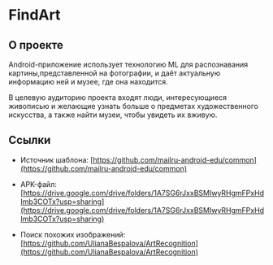 # FindArt

## О проекте
Android-приложение использует технологию ML для распознавания картины,представленной на фотографии, и даёт актуальную информацию ней и музее, где она находится.  
	
В целевую аудиторию проекта входят люди, интересующиеся живописью и желающие узнать больше о предметах художественного искусства, а также найти музеи, чтобы увидеть их вживую.  
	
  
## Ссылки
- Источник шаблона: [https://github.com/mailru-android-edu/common](https://github.com/mailru-android-edu/common)  
  
  
    
    
- APK-файл: [https://drive.google.com/drive/folders/1A7SG6rJxxBSMIwyRHgmFPxHdImb3COTx?usp=sharing](https://drive.google.com/drive/folders/1A7SG6rJxxBSMIwyRHgmFPxHdImb3COTx?usp=sharing)  
  
    
    
- Поиск похожих изображений: [https://github.com/UlianaBespalova/ArtRecognition](https://github.com/UlianaBespalova/ArtRecognition)


